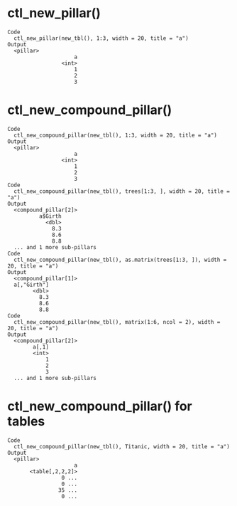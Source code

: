 # ctl_new_pillar()

    Code
      ctl_new_pillar(new_tbl(), 1:3, width = 20, title = "a")
    Output
      <pillar>
                         a
                     <int>
                         1
                         2
                         3

# ctl_new_compound_pillar()

    Code
      ctl_new_compound_pillar(new_tbl(), 1:3, width = 20, title = "a")
    Output
      <pillar>
                         a
                     <int>
                         1
                         2
                         3
    Code
      ctl_new_compound_pillar(new_tbl(), trees[1:3, ], width = 20, title = "a")
    Output
      <compound_pillar[2]>
              a$Girth
                <dbl>
                  8.3
                  8.6
                  8.8
      ... and 1 more sub-pillars
    Code
      ctl_new_compound_pillar(new_tbl(), as.matrix(trees[1:3, ]), width = 20, title = "a")
    Output
      <compound_pillar[1]>
      a[,"Girth"]
            <dbl>
              8.3
              8.6
              8.8
    Code
      ctl_new_compound_pillar(new_tbl(), matrix(1:6, ncol = 2), width = 20, title = "a")
    Output
      <compound_pillar[2]>
            a[,1]
            <int>
                1
                2
                3
      ... and 1 more sub-pillars

# ctl_new_compound_pillar() for tables

    Code
      ctl_new_compound_pillar(new_tbl(), Titanic, width = 20, title = "a")
    Output
      <pillar>
                         a
           <table[,2,2,2]>
                     0 ...
                     0 ...
                    35 ...
                     0 ...

